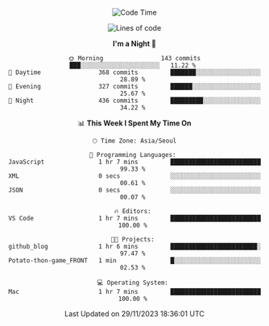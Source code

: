 <div align=center>
 
<!--START_SECTION:waka-->
![Code Time](http://img.shields.io/badge/Code%20Time-390%20hrs%2037%20mins-blue)

![Lines of code](https://img.shields.io/badge/From%20Hello%20World%20I%27ve%20Written-3.2%20million%20lines%20of%20code-blue)

**I'm a Night 🦉** 

```text
🌞 Morning                143 commits         ███░░░░░░░░░░░░░░░░░░░░░░   11.22 % 
🌆 Daytime                368 commits         ███████░░░░░░░░░░░░░░░░░░   28.89 % 
🌃 Evening                327 commits         ██████░░░░░░░░░░░░░░░░░░░   25.67 % 
🌙 Night                  436 commits         █████████░░░░░░░░░░░░░░░░   34.22 % 
```


📊 **This Week I Spent My Time On** 

```text
🕑︎ Time Zone: Asia/Seoul

💬 Programming Languages: 
JavaScript               1 hr 7 mins         █████████████████████████   99.33 % 
XML                      0 secs              ░░░░░░░░░░░░░░░░░░░░░░░░░   00.61 % 
JSON                     0 secs              ░░░░░░░░░░░░░░░░░░░░░░░░░   00.07 % 

🔥 Editors: 
VS Code                  1 hr 7 mins         █████████████████████████   100.00 % 

🐱‍💻 Projects: 
github_blog              1 hr 6 mins         ████████████████████████░   97.47 % 
Potato-thon-game_FRONT   1 min               █░░░░░░░░░░░░░░░░░░░░░░░░   02.53 % 

💻 Operating System: 
Mac                      1 hr 7 mins         █████████████████████████   100.00 % 
```


 Last Updated on 29/11/2023 18:36:01 UTC
<!--END_SECTION:waka-->
 </div>
